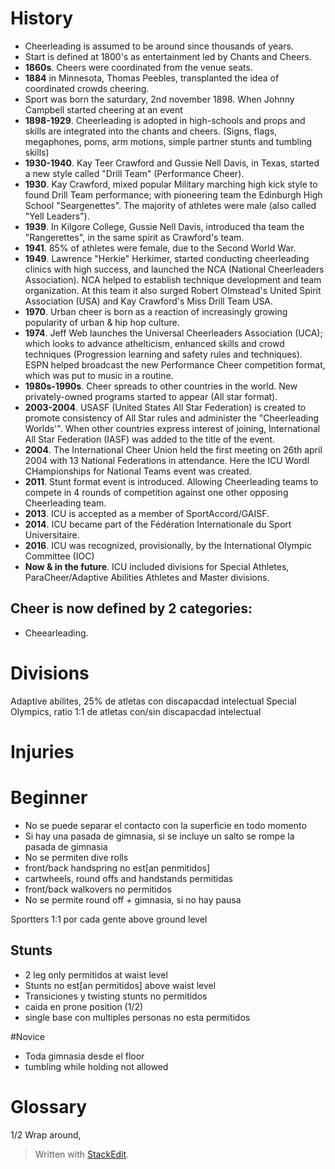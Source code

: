 
# History
- Cheerleading is assumed to be around since thousands of years.
- Start is defined at 1800's as entertainment led by Chants and Cheers.
- **1860s**. Cheers were coordinated from the venue seats.
- **1884** in Minnesota, Thomas Peebles, transplanted the idea of coordinated crowds cheering.
- Sport was born the saturdary, 2nd november 1898. When Johnny Campbell started cheering at an event
- **1898-1929**. Cheerleading is adopted in high-schools and props and skills are integrated into the chants and cheers. (Signs, flags, megaphones, poms, arm motions, simple partner stunts and tumbling skills)
- **1930-1940**. Kay Teer Crawford and Gussie Nell Davis, in Texas, started a new style called "Drill Team" (Performance Cheer).
- **1930**. Kay Crawford, mixed popular Military marching high kick style to found Drill Team performance; with pioneering team the Edinburgh High School "Seargenettes". The majority of athletes were male (also called "Yell Leaders").
- **1939**. In Kilgore College, Gussie Nell Davis, introduced tha team the "Rangerettes", in the same spirit as Crawford's team.
- **1941**. 85% of athletes were female, due to the Second World War.
- **1949**. Lawrence "Herkie" Herkimer, started conducting cheerleading clinics with high success, and launched the NCA (National Cheerleaders Association). NCA helped to establish technique development and team organization. At this team it also surged Robert Olmstead's United Spirit Association (USA) and Kay Crawford's Miss Drill Team USA.
- **1970**. Urban cheer is born as a reaction of increasingly growing popularity of urban & hip hop culture.
- **1974**. Jeff Web launches the Universal Cheerleaders Association (UCA); which looks to advance athelticism, enhanced skills and crowd techniques (Progression learning and safety rules and techniques). ESPN helped broadcast the new Performance Cheer competition format, which was put to music in a routine. 
- **1980s-1990s**. Cheer spreads to other countries in the world. New privately-owned programs started to appear (All star format).
- **2003-2004**. USASF (United States All Star Federation) is created to promote consistency of All Star rules and administer the "Cheerleading Worlds'". When other countries express interest of joining, International All Star Federation (IASF) was added to the title of the event.
- **2004**. The International Cheer Union held the first meeting on 26th april 2004 with 13 National Federations in attendance. Here the ICU Wordl CHampionships for National Teams event was created.
- **2011**. Stunt format event is introduced. Allowing Cheerleading teams to compete in 4 rounds of competition against one other opposing Cheerleading team.
- **2013**. ICU is accepted as a member of SportAccord/GAISF. 
- **2014**. ICU became part of the Fédération Internationale du Sport Universitaire.
- **2016**. ICU was recognized, provisionally, by the International Olympic Committee (IOC)
- **Now & in the future**. ICU included divisions for Special Athletes, ParaCheer/Adaptive Abilities Athletes and Master divisions.

## Cheer is now defined by 2 categories: 
- Cheearleading. 

# Divisions
Adaptive abilites, 25% de atletas con discapacdad intelectual
Special Olympics, ratio 1:1 de atletas con/sin discapacdad intelectual


# Injuries



# Beginner

- No se puede separar el contacto con la superficie en todo momento
- Si hay una pasada de gimnasia, si se incluye un salto se rompe la pasada de gimnasia
- No se permiten dive rolls
- front/back handspring no est[an penmitidos]
- cartwheels, round offs and handstands permitidas
- front/back walkovers no permitidos
- No se permite round off + gimnasia, si no hay pausa

Sportters 1:1 por cada gente above ground level

## Stunts

- 2 leg only permitidos at waist level
- Stunts no est[an permitidos] above waist level
- Transiciones y twisting stunts no permitidos
- caida en prone position (1/2)
- single base con multiples personas no esta permitidos


#Novice 

- Toda gimnasia desde el floor
- tumbling while holding not allowed


# Glossary
1/2 Wrap around, 



> Written with [StackEdit](https://stackedit.io/).
<!--stackedit_data:
eyJoaXN0b3J5IjpbOTc2MTYwNzY4LC04OTQ5MjUzODcsNjM2MD
k2OTY4XX0=
-->
